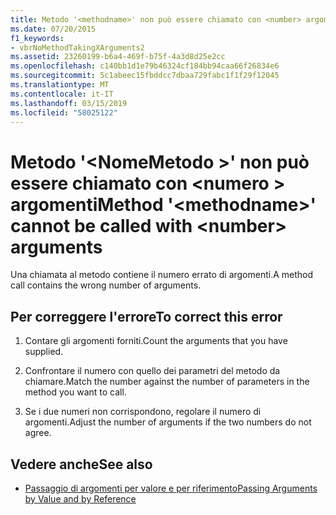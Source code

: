 ```yaml
---
title: Metodo '<methodname>' non può essere chiamato con <number> argomenti
ms.date: 07/20/2015
f1_keywords:
- vbrNoMethodTakingXArguments2
ms.assetid: 23260199-b6a4-469f-b75f-4a3d8d25e2cc
ms.openlocfilehash: c140bb1d1e79b46324cf184bb94caa66f26834e6
ms.sourcegitcommit: 5c1abeec15fbddcc7dbaa729fabc1f1f29f12045
ms.translationtype: MT
ms.contentlocale: it-IT
ms.lasthandoff: 03/15/2019
ms.locfileid: "58025122"
---
```

# <a name="method-methodname-cannot-be-called-with-number-arguments"></a><span data-ttu-id="a0037-102">Metodo '\<NomeMetodo >' non può essere chiamato con \<numero > argomenti</span><span class="sxs-lookup"><span data-stu-id="a0037-102">Method '\<methodname>' cannot be called with \<number> arguments</span></span>
<span data-ttu-id="a0037-103">Una chiamata al metodo contiene il numero errato di argomenti.</span><span class="sxs-lookup"><span data-stu-id="a0037-103">A method call contains the wrong number of arguments.</span></span>  
  
## <a name="to-correct-this-error"></a><span data-ttu-id="a0037-104">Per correggere l'errore</span><span class="sxs-lookup"><span data-stu-id="a0037-104">To correct this error</span></span>  
  
1.  <span data-ttu-id="a0037-105">Contare gli argomenti forniti.</span><span class="sxs-lookup"><span data-stu-id="a0037-105">Count the arguments that you have supplied.</span></span>  
  
2.  <span data-ttu-id="a0037-106">Confrontare il numero con quello dei parametri del metodo da chiamare.</span><span class="sxs-lookup"><span data-stu-id="a0037-106">Match the number against the number of parameters in the method you want to call.</span></span>  
  
3.  <span data-ttu-id="a0037-107">Se i due numeri non corrispondono, regolare il numero di argomenti.</span><span class="sxs-lookup"><span data-stu-id="a0037-107">Adjust the number of arguments if the two numbers do not agree.</span></span>  
  
## <a name="see-also"></a><span data-ttu-id="a0037-108">Vedere anche</span><span class="sxs-lookup"><span data-stu-id="a0037-108">See also</span></span>

- [<span data-ttu-id="a0037-109">Passaggio di argomenti per valore e per riferimento</span><span class="sxs-lookup"><span data-stu-id="a0037-109">Passing Arguments by Value and by Reference</span></span>](../../visual-basic/programming-guide/language-features/procedures/passing-arguments-by-value-and-by-reference.md)

